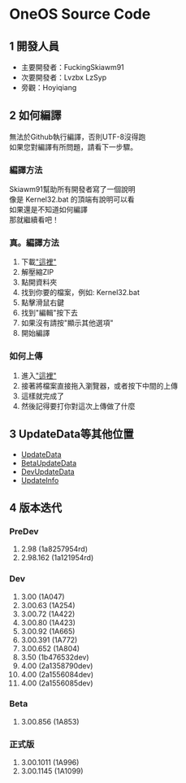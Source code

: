 # OneOS Source Code
## 1 開發人員
* 主要開發者：FuckingSkiawm91
* 次要開發者：Lvzbx LzSyp
* 旁觀：Hoyiqiang
## 2 如何編譯
無法於Github執行編譯，否則UTF-8沒得跑
<br/>
如果您對編譯有所問題，請看下一步驟。
### 編譯方法
Skiawm91幫助所有開發者寫了一個說明
<br/>
像是 Kernel32.bat 的頂端有說明可以看
<br/>
如果還是不知道如何編譯
<br/>
那就繼續看吧！
### 真。編譯方法
1. 下載["這裡"](https://github.com/Skiawm91/OneOS-Developer/archive/refs/heads/main.zip)
2. 解壓縮ZIP
3. 點開資料夾
4. 找到你要的檔案，例如: Kernel32.bat
5. 點擊滑鼠右鍵
6. 找到"編輯"按下去
7. 如果沒有請按"顯示其他選項"
8. 開始編譯
### 如何上傳
1. 進入["這裡"](https://github.com/Skiawm91/OneOS-Developer/upload/main)
2. 接著將檔案直接拖入瀏覽器，或者按下中間的上傳
3. 這樣就完成了
4. 然後記得要打你對這次上傳做了什麼
## 3 UpdateData等其他位置
* [UpdateData](https://github.com/Skiawm91/OSUpdateData)
* [BetaUpdateData](https://github.com/Skiawm91/OSBetaUpdateData)
* [DevUpdateData](https://github.com/Skiawm91/OSDevUpdateData)
* [UpdateInfo](https://github.com/Skiawm91/OSUpdateInfo)
## 4 版本迭代
### PreDev
1. 2.98 (1a8257954rd)
2. 2.98.162 (1a121954rd)
### Dev
1. 3.00 (1A047)
2. 3.00.63 (1A254)
3. 3.00.72 (1A422)
4. 3.00.80 (1A423)
5. 3.00.92 (1A665)
6. 3.00.391 (1A772)
7. 3.00.652 (1A804)
8. 3.50 (1b476532dev)
9. 4.00 (2a1358790dev)
10. 4.00 (2a1556084dev)
11. 4.00 (2a1556085dev)
### Beta
1. 3.00.856 (1A853)
### 正式版
1. 3.00.1011 (1A996)
2. 3.00.1145 (1A1099)
